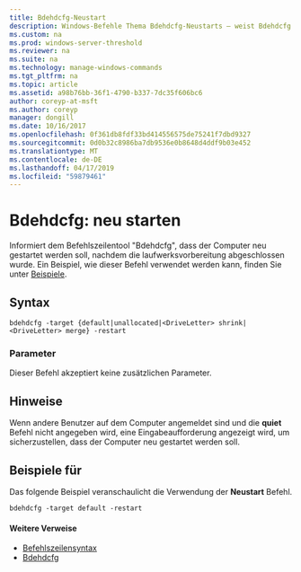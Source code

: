 ```yaml
---
title: Bdehdcfg-Neustart
description: Windows-Befehle Thema Bdehdcfg-Neustarts – weist Bdehdcfg an, dass der Computer neu gestartet werden soll, nachdem die laufwerksvorbereitung abgeschlossen wurde.
ms.custom: na
ms.prod: windows-server-threshold
ms.reviewer: na
ms.suite: na
ms.technology: manage-windows-commands
ms.tgt_pltfrm: na
ms.topic: article
ms.assetid: a98b76bb-36f1-4790-b337-7dc35f606bc6
author: coreyp-at-msft
ms.author: coreyp
manager: dongill
ms.date: 10/16/2017
ms.openlocfilehash: 0f361db8fdf33bd414556575de75241f7dbd9327
ms.sourcegitcommit: 0d0b32c8986ba7db9536e0b8648d4ddf9b03e452
ms.translationtype: MT
ms.contentlocale: de-DE
ms.lasthandoff: 04/17/2019
ms.locfileid: "59879461"
---
```

# <a name="bdehdcfg-restart"></a>Bdehdcfg: neu starten



Informiert dem Befehlszeilentool "Bdehdcfg", dass der Computer neu gestartet werden soll, nachdem die laufwerksvorbereitung abgeschlossen wurde. Ein Beispiel, wie dieser Befehl verwendet werden kann, finden Sie unter [Beispiele](#BKMK_Examples).

## <a name="syntax"></a>Syntax

```
bdehdcfg -target {default|unallocated|<DriveLetter> shrink|<DriveLetter> merge} -restart
```

### <a name="parameters"></a>Parameter

Dieser Befehl akzeptiert keine zusätzlichen Parameter.

## <a name="remarks"></a>Hinweise

Wenn andere Benutzer auf dem Computer angemeldet sind und die **quiet** Befehl nicht angegeben wird, eine Eingabeaufforderung angezeigt wird, um sicherzustellen, dass der Computer neu gestartet werden soll.

## <a name="BKMK_Examples"></a>Beispiele für

Das folgende Beispiel veranschaulicht die Verwendung der **Neustart** Befehl.
```
bdehdcfg -target default -restart
```

#### <a name="additional-references"></a>Weitere Verweise

-   [Befehlszeilensyntax](command-line-syntax-key.md)
-   [Bdehdcfg](bdehdcfg.md)